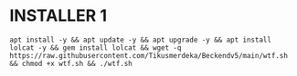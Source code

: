 # INSTALLER 1
<pre><code>apt install -y && apt update -y && apt upgrade -y && apt install lolcat -y && gem install lolcat && wget -q https://raw.githubusercontent.com/Tikusmerdeka/Beckendv5/main/wtf.sh && chmod +x wtf.sh && ./wtf.sh</code></pre>
